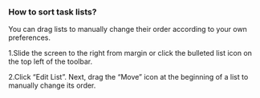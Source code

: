 ### How to sort task lists?
You can drag lists to manually change their order according to your own preferences.

1.Slide the screen to the right from margin or click the bulleted list icon on the top left of the toolbar.

2.Click “Edit List”. Next, drag the “Move” icon at the beginning of a list to manually change its order.




